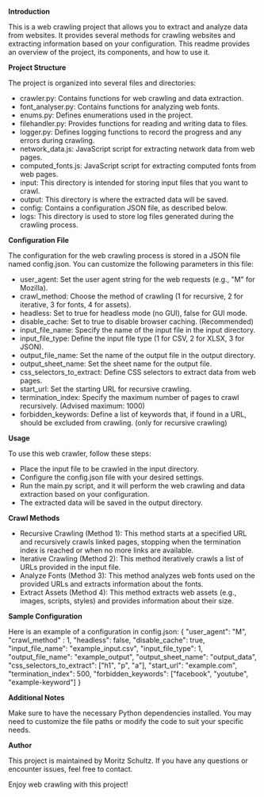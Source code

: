 **Introduction**

This is a web crawling project that allows you to extract and analyze data from websites. It provides several methods for crawling websites and extracting information based on your configuration. This readme provides an overview of the project, its components, and how to use it.

**Project Structure**

The project is organized into several files and directories:

- crawler.py: Contains functions for web crawling and data extraction.
- font_analyser.py: Contains functions for analyzing web fonts.
- enums.py: Defines enumerations used in the project.
- filehandler.py: Provides functions for reading and writing data to files.
- logger.py: Defines logging functions to record the progress and any errors during crawling.
- network_data.js: JavaScript script for extracting network data from web pages.
- computed_fonts.js: JavaScript script for extracting computed fonts from web pages.
- input: This directory is intended for storing input files that you want to crawl.
- output: This directory is where the extracted data will be saved.
- config: Contains a configuration JSON file, as described below.
- logs: This directory is used to store log files generated during the crawling process.

**Configuration File**

The configuration for the web crawling process is stored in a JSON file named config.json. You can customize the following parameters in this file:

- user_agent: Set the user agent string for the web requests (e.g., "M" for Mozilla).
- crawl_method: Choose the method of crawling (1 for recursive, 2 for iterative, 3 for fonts, 4 for assets).
- headless: Set to true for headless mode (no GUI), false for GUI mode.
- disable_cache: Set to true to disable browser caching. (Recommended)
- input_file_name: Specify the name of the input file in the input directory.
- input_file_type: Define the input file type (1 for CSV, 2 for XLSX, 3 for JSON).
- output_file_name: Set the name of the output file in the output directory.
- output_sheet_name: Set the sheet name for the output file.
- css_selectors_to_extract: Define CSS selectors to extract data from web pages.
- start_url: Set the starting URL for recursive crawling.
- termination_index: Specify the maximum number of pages to crawl recursively. (Advised maximum: 1000)
- forbidden_keywords: Define a list of keywords that, if found in a URL, should be excluded from crawling. (only for recursive crawling)

**Usage**

To use this web crawler, follow these steps:

- Place the input file to be crawled in the input directory.
- Configure the config.json file with your desired settings.
- Run the main.py script, and it will perform the web crawling and data extraction based on your configuration.
- The extracted data will be saved in the output directory.

**Crawl Methods**

- Recursive Crawling (Method 1): This method starts at a specified URL and recursively crawls linked pages, stopping when the termination index is reached or when no more links are available.
- Iterative Crawling (Method 2): This method iteratively crawls a list of URLs provided in the input file. 
- Analyze Fonts (Method 3): This method analyzes web fonts used on the provided URLs and extracts information about the fonts.
- Extract Assets (Method 4): This method extracts web assets (e.g., images, scripts, styles) and provides information about their size.

**Sample Configuration**

Here is an example of a configuration in config.json:
{
  "user_agent": "M",
  "crawl_method" : 1,
  "headless": false,
  "disable_cache": true,
  "input_file_name": "example_input.csv",
  "input_file_type": 1,
  "output_file_name": "example_output",
  "output_sheet_name": "output_data",
  "css_selectors_to_extract": ["h1", "p", "a"],
  "start_url": "example.com",
  "termination_index": 500,
  "forbidden_keywords": ["facebook", "youtube", "example-keyword"]
}

**Additional Notes**

Make sure to have the necessary Python dependencies installed.
You may need to customize the file paths or modify the code to suit your specific needs.

**Author**

This project is maintained by Moritz Schultz. If you have any questions or encounter issues, feel free to contact.

Enjoy web crawling with this project!
